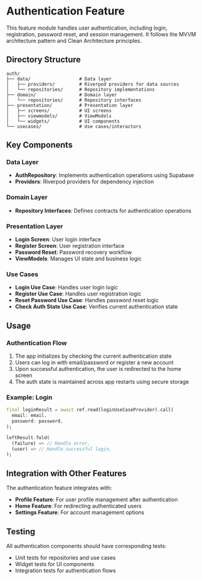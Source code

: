 # Authentication Feature

This feature module handles user authentication, including login, registration, password reset, and session management. It follows the MVVM architecture pattern and Clean Architecture principles.

## Directory Structure

```
auth/
├── data/                  # Data layer
│   ├── providers/         # Riverpod providers for data sources
│   └── repositories/      # Repository implementations
├── domain/                # Domain layer
│   └── repositories/      # Repository interfaces
├── presentation/          # Presentation layer
│   ├── screens/           # UI screens
│   ├── viewmodels/        # ViewModels
│   └── widgets/           # UI components
└── usecases/              # Use cases/interactors
```

## Key Components

### Data Layer
- **AuthRepository**: Implements authentication operations using Supabase
- **Providers**: Riverpod providers for dependency injection

### Domain Layer
- **Repository Interfaces**: Defines contracts for authentication operations

### Presentation Layer
- **Login Screen**: User login interface
- **Register Screen**: User registration interface
- **Password Reset**: Password recovery workflow
- **ViewModels**: Manages UI state and business logic

### Use Cases
- **Login Use Case**: Handles user login logic
- **Register Use Case**: Handles user registration logic
- **Reset Password Use Case**: Handles password reset logic
- **Check Auth State Use Case**: Verifies current authentication state

## Usage

### Authentication Flow

1. The app initializes by checking the current authentication state
2. Users can log in with email/password or register a new account
3. Upon successful authentication, the user is redirected to the home screen
4. The auth state is maintained across app restarts using secure storage

### Example: Login

```dart
final loginResult = await ref.read(loginUseCaseProvider).call(
  email: email,
  password: password,
);

leftResult.fold(
  (failure) => // Handle error,
  (user) => // Handle successful login,
);
```

## Integration with Other Features

The authentication feature integrates with:

- **Profile Feature**: For user profile management after authentication
- **Home Feature**: For redirecting authenticated users
- **Settings Feature**: For account management options

## Testing

All authentication components should have corresponding tests:

- Unit tests for repositories and use cases
- Widget tests for UI components
- Integration tests for authentication flows
